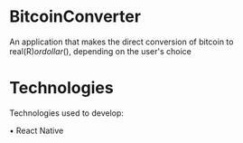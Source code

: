 # BitcoinConverter
An application that makes the direct conversion of bitcoin to real(R$) or dollar($), depending on the user's choice

# Technologies

Technologies used to develop:

• React Native
